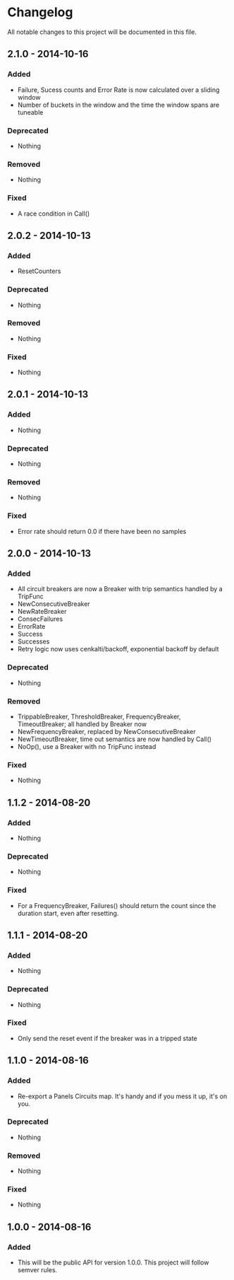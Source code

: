 # Changelog
All notable changes to this project will be documented in this file.

## 2.1.0 - 2014-10-16

### Added
- Failure, Sucess counts and Error Rate is now calculated over a sliding window
- Number of buckets in the window and the time the window spans are tuneable

### Deprecated
- Nothing

### Removed
- Nothing

### Fixed
- A race condition in Call()

## 2.0.2 - 2014-10-13

### Added
- ResetCounters

### Deprecated
- Nothing

### Removed
- Nothing

### Fixed
- Nothing

## 2.0.1 - 2014-10-13

### Added
- Nothing

### Deprecated
- Nothing

### Removed
- Nothing

### Fixed
- Error rate should return 0.0 if there have been no samples

## 2.0.0 - 2014-10-13

### Added
- All circuit breakers are now a Breaker with trip semantics handled by a TripFunc
- NewConsecutiveBreaker
- NewRateBreaker
- ConsecFailures
- ErrorRate
- Success
- Successes
- Retry logic now uses cenkalti/backoff, exponential backoff by default

### Deprecated
- Nothing

### Removed
- TrippableBreaker, ThresholdBreaker, FrequencyBreaker, TimeoutBreaker; all handled by Breaker now
- NewFrequencyBreaker, replaced by NewConsecutiveBreaker
- NewTimeoutBreaker, time out semantics are now handled by Call()
- NoOp(), use a Breaker with no TripFunc instead

### Fixed
- Nothing

## 1.1.2 - 2014-08-20

### Added
- Nothing

### Deprecated
- Nothing

### Fixed
- For a FrequencyBreaker, Failures() should return the count since the duration start, even after resetting.

## 1.1.1 - 2014-08-20

### Added
- Nothing

### Deprecated
- Nothing

### Fixed
- Only send the reset event if the breaker was in a tripped state

## 1.1.0 - 2014-08-16

### Added
- Re-export a Panels Circuits map. It's handy and if you mess it up, it's on you.

### Deprecated
- Nothing

### Removed
- Nothing

### Fixed
- Nothing

## 1.0.0 - 2014-08-16

### Added
- This will be the public API for version 1.0.0. This project will follow semver rules.
